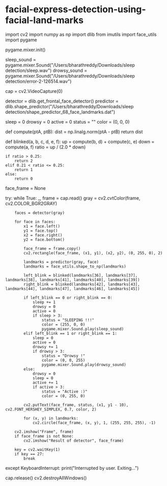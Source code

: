 # facial-express-detection-using-facial-land-marks
import cv2
import numpy as np
import dlib
from imutils import face_utils
import pygame


pygame.mixer.init()

sleep_sound = pygame.mixer.Sound("/Users/bharathreddy/Downloads/sleep detection/sleep.wav")
drowsy_sound = pygame.mixer.Sound("/Users/bharathreddy/Downloads/sleep detection/error-2-126514.wav")


cap = cv2.VideoCapture(0)

detector = dlib.get_frontal_face_detector()
predictor = dlib.shape_predictor("/Users/bharathreddy/Downloads/sleep detection/shape_predictor_68_face_landmarks.dat")

sleep = 0
drowsy = 0
active = 0
status = ""
color = (0, 0, 0)

def compute(ptA, ptB):
    dist = np.linalg.norm(ptA - ptB)
    return dist

def blinked(a, b, c, d, e, f):
    up = compute(b, d) + compute(c, e)
    down = compute(a, f)
    ratio = up / (2.0 * down)

    if ratio > 0.25:
        return 2
    elif 0.21 < ratio <= 0.25:
        return 1
    else:
        return 0

face_frame = None

try:
    while True:
        _, frame = cap.read()
        gray = cv2.cvtColor(frame, cv2.COLOR_BGR2GRAY)

        faces = detector(gray)

        for face in faces:
            x1 = face.left()
            y1 = face.top()
            x2 = face.right()
            y2 = face.bottom()

            face_frame = frame.copy()
            cv2.rectangle(face_frame, (x1, y1), (x2, y2), (0, 255, 0), 2)

            landmarks = predictor(gray, face)
            landmarks = face_utils.shape_to_np(landmarks)

            left_blink = blinked(landmarks[36], landmarks[37], landmarks[38], landmarks[41], landmarks[40], landmarks[39])
            right_blink = blinked(landmarks[42], landmarks[43], landmarks[44], landmarks[47], landmarks[46], landmarks[45])

            if left_blink == 0 or right_blink == 0:
                sleep += 1
                drowsy = 0
                active = 0
                if sleep > 3:
                    status = "SLEEPING !!!"
                    color = (255, 0, 0)
                    pygame.mixer.Sound.play(sleep_sound)
            elif left_blink == 1 or right_blink == 1:
                sleep = 0
                active = 0
                drowsy += 1
                if drowsy > 3:
                    status = "Drowsy !"
                    color = (0, 0, 255)
                    pygame.mixer.Sound.play(drowsy_sound)
            else:
                drowsy = 0
                sleep = 0
                active += 1
                if active > 3:
                    status = "Active :)"
                    color = (0, 255, 0)

            cv2.putText(face_frame, status, (x1, y1 - 10), cv2.FONT_HERSHEY_SIMPLEX, 0.7, color, 2)

            for (x, y) in landmarks:
                cv2.circle(face_frame, (x, y), 1, (255, 255, 255), -1)

        cv2.imshow("Frame", frame)
        if face_frame is not None:
            cv2.imshow("Result of detector", face_frame)

        key = cv2.waitKey(1)
        if key == 27:
            break

except KeyboardInterrupt:
    print("Interrupted by user. Exiting...")

cap.release()
cv2.destroyAllWindows()
